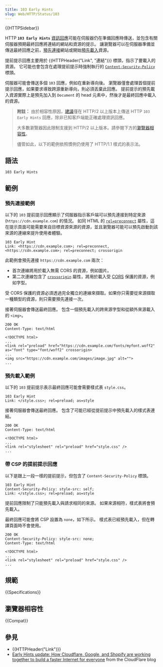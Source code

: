 ```yaml
---
title: 103 Early Hints
slug: Web/HTTP/Status/103
---
```


{{HTTPSidebar}}

HTTP **`103 Early Hints`** [資訊回應](/zh-TW/docs/Web/HTTP/Status#information_responses)可能在伺服器仍在準備回應時傳送，並包含有關伺服器預期最終回應將連結的網站和資源的提示。
讓瀏覽器可以在伺服器準備並傳送最終回應之前，[預先連接](/zh-TW/docs/Web/HTML/Attributes/rel/preconnect)網站或開始[預先載入](/zh-TW/docs/Web/HTML/Attributes/rel/preload)資源。

提前提示回應主要用於 {{HTTPHeader("Link", "連結")}} 標頭，指示了要載入的資源。
它可能也會包含在處理提前提示時強制執行的 [`Content-Security-Policy`](/zh-TW/docs/Web/HTTP/CSP) 標頭。

伺服器可能會傳送多個 `103` 回應，例如在重新導向後。
瀏覽器僅會處理首個提前提示回應，如果要求導致跨源重新導向，則必須丟棄此回應。
提前提示的預先載入資源實際上是預先加入到 `Document` 的 head 元素中，然後才是最終回應中載入的資源。

> **附註：** 由於相容性原因，[建議](https://www.rfc-editor.org/rfc/rfc8297#section-3)僅在 HTTP/2 以上版本上傳送 HTTP `103 Early Hints` 回應，除非已知客戶端能正確處理資訊回應。
>
> 大多數瀏覽器因此限制支援到 HTTP/2 以上版本。請參閱下方的[瀏覽器相容性](#browser_compatibility)。
>
> 儘管如此，以下的範例依照慣例仍使用了 HTTP/1.1 樣式的表示法。

## 語法

```http
103 Early Hints
```

## 範例

### 預先連接範例

以下的 `103` 提前提示回應顯示了伺服器指示客戶端可以預先連接到特定來源 (`https://cdn.example.com`) 的情況。
如同 HTML 的 [`rel=preconnect`](/zh-TW/docs/Web/HTML/Attributes/rel/preconnect) 屬性，這在提示頁面可能需要來自目標資源來源的資源，並且瀏覽器可能可以預先啟動到該來源的連線來提升使用者體驗。

```http
103 Early Hint
Link: <https://cdn.example.com>; rel=preconnect, <https://cdn.example.com>; rel=preconnect; crossorigin
```

此範例會預先連接 `https://cdn.example.com` 兩次：

- 首次連線將用於載入無需 CORS 的資源，例如圖片。
- 第二次連線包含了 [`crossorigin`](/zh-TW/docs/Web/HTML/Attributes/crossorigin) 屬性，將用於載入受 [CORS](/zh-TW/docs/Web/HTTP/CORS) 保護的資源，例如字型。

受 CORS 保護的資源必須透過完全獨立的連線來擷取。如果你只需要從來源擷取一種類型的資源，則只需要預先連接一次。

接著伺服器會傳送最終回應。
包含一個預先載入的跨來源字型和從額外來源載入的 `<img>`。

```http
200 OK
Content-Type: text/html

<!DOCTYPE html>
...
<link rel="preload" href="https://cdn.example.com/fonts/myfont.woff2" as="font" type="font/woff2" crossorigin>
...
<img src="https://cdn.example.com/images/image.jpg" alt="">
...
```

### 預先載入範例

以下的 `103` 提前提示表示最終回應可能會需要樣式表 `style.css`。

```http
103 Early Hint
Link: </style.css>; rel=preload; as=style
```

接著伺服器會傳送最終回應。
包含了可能已經從提前提示中預先載入的樣式表連結。

```http
200 OK
Content-Type: text/html

<!DOCTYPE html>
...
<link rel="stylesheet" rel="preload" href="style.css" />
...
```

### 帶 CSP 的提前提示回應

以下是跟上一段一樣的提前提示，但包含了 `Content-Security-Policy` 標頭。

```http
103 Early Hint
Content-Security-Policy: style-src: self;
Link: </style.css>; rel=preload; as=style
```

提前回應限制了只能預先載入與請求相同的來源。
如果來源相符，樣式表將會預先載入。

最終回應可能會將 CSP 設置為 `none`，如下所示。
樣式表已經預先載入，但在轉譯頁面時不會使用。

```http
200 OK
Content-Security-Policy: style-src: none;
Content-Type: text/html

<!DOCTYPE html>
...
<link rel="stylesheet" rel="preload" href="style.css" />
...
```

## 規範

{{Specifications}}

## 瀏覽器相容性

{{Compat}}

## 參見

- {{HTTPHeader("Link")}}
- [Early Hints update: How Cloudflare, Google, and Shopify are working together to build a faster Internet for everyone](https://blog.cloudflare.com/early-hints-performance/) from the CloudFlare blog
